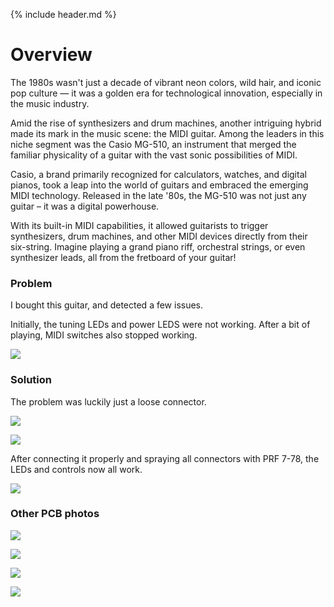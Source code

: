 {% include header.md  %}


# Overview 

The 1980s wasn't just a decade of vibrant neon colors, wild hair, and iconic pop culture — it was a golden era for technological innovation, especially in the music industry. 

Amid the rise of synthesizers and drum machines, another intriguing hybrid made its mark in the music scene: the MIDI guitar. Among the leaders in this niche segment was the Casio MG-510, an instrument that merged the familiar physicality of a guitar with the vast sonic possibilities of MIDI.

Casio, a brand primarily recognized for calculators, watches, and digital pianos, took a leap into the world of guitars and embraced the emerging MIDI technology. Released in the late '80s, the MG-510 was not just any guitar – it was a digital powerhouse. 

With its built-in MIDI capabilities, it allowed guitarists to trigger synthesizers, drum machines, and other MIDI devices directly from their six-string. Imagine playing a grand piano riff, orchestral strings, or even synthesizer leads, all from the fretboard of your guitar!

### Problem

I bought this guitar, and detected a few issues.

Initially, the tuning LEDs and power LEDS were not working. After a bit of playing, MIDI switches also stopped working.

![](images/mg510/guitar.jpg)


### Solution

The problem was luckily just a loose connector. 

![](images/mg510/problem.jpg)

![](images/mg510/problem2.jpg)

After connecting it properly and spraying all connectors with PRF 7-78, the LEDs and controls now all work.

![](images/mg510/ok.jpg)

### Other PCB photos

![](images/mg510/pcb.jpg)

![](images/mg510/pcb2.jpg)

![](images/mg510/pcb3.jpg)

![](images/mg510/pcb3b.jpg)